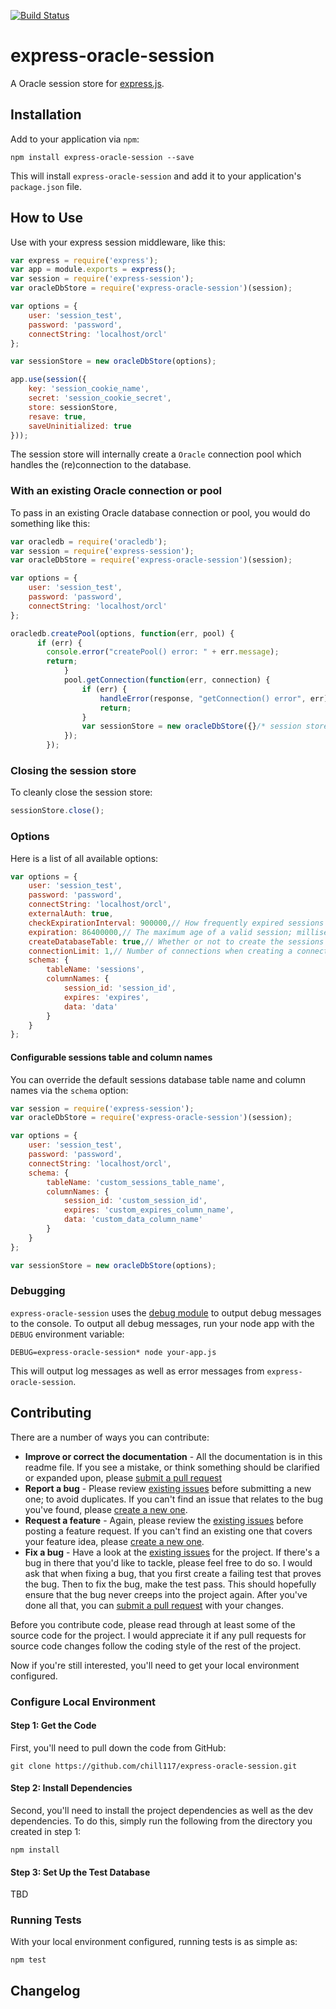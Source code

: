 [![Build Status](https://travis-ci.org/Slumber86/express-oracle-session.svg?branch=master)](https://travis-ci.org/Slumber86/express-oracle-session)

# express-oracle-session

A Oracle session store for [express.js](http://expressjs.com/).

## Installation

Add to your application via `npm`:
```
npm install express-oracle-session --save
```
This will install `express-oracle-session` and add it to your application's `package.json` file.


## How to Use

Use with your express session middleware, like this:
```js
var express = require('express');
var app = module.exports = express();
var session = require('express-session');
var oracleDbStore = require('express-oracle-session')(session);

var options = {
	user: 'session_test',
	password: 'password',
	connectString: 'localhost/orcl'
};

var sessionStore = new oracleDbStore(options);

app.use(session({
	key: 'session_cookie_name',
	secret: 'session_cookie_secret',
	store: sessionStore,
	resave: true,
	saveUninitialized: true
}));
```

The session store will internally create a `Oracle` connection pool which handles the (re)connection to the database.

### With an existing Oracle connection or pool

To pass in an existing Oracle database connection or pool, you would do something like this:
```js
var oracledb = require('oracledb');
var session = require('express-session');
var oracleDbStore = require('express-oracle-session')(session);

var options = {
	user: 'session_test',
	password: 'password',
	connectString: 'localhost/orcl'
};

oracledb.createPool(options, function(err, pool) {
      if (err) {
        console.error("createPool() error: " + err.message);
        return;
			}
			pool.getConnection(function(err, connection) {
	 			if (err) {
		 			handleError(response, "getConnection() error", err);
		 			return;
				}
				var sessionStore = new oracleDbStore({}/* session store options */, connection);
			});
		});
```

### Closing the session store

To cleanly close the session store:
```js
sessionStore.close();
```


### Options

Here is a list of all available options:
```js
var options = {
	user: 'session_test',
	password: 'password',
	connectString: 'localhost/orcl',
	externalAuth: true,
	checkExpirationInterval: 900000,// How frequently expired sessions will be cleared; milliseconds.
	expiration: 86400000,// The maximum age of a valid session; milliseconds.
	createDatabaseTable: true,// Whether or not to create the sessions database table, if one does not already exist.
	connectionLimit: 1,// Number of connections when creating a connection pool
	schema: {
		tableName: 'sessions',
		columnNames: {
			session_id: 'session_id',
			expires: 'expires',
			data: 'data'
		}
	}
};
```


#### Configurable sessions table and column names

You can override the default sessions database table name and column names via the `schema` option:

```js
var session = require('express-session');
var oracleDbStore = require('express-oracle-session')(session);

var options = {
	user: 'session_test',
	password: 'password',
	connectString: 'localhost/orcl',
	schema: {
		tableName: 'custom_sessions_table_name',
		columnNames: {
			session_id: 'custom_session_id',
			expires: 'custom_expires_column_name',
			data: 'custom_data_column_name'
		}
	}
};

var sessionStore = new oracleDbStore(options);
```


### Debugging

`express-oracle-session` uses the [debug module](https://github.com/visionmedia/debug) to output debug messages to the console. To output all debug messages, run your node app with the `DEBUG` environment variable:
```
DEBUG=express-oracle-session* node your-app.js
```
This will output log messages as well as error messages from `express-oracle-session`.


## Contributing

There are a number of ways you can contribute:

* **Improve or correct the documentation** - All the documentation is in this readme file. If you see a mistake, or think something should be clarified or expanded upon, please [submit a pull request](https://github.com/chill117/express-oracle-session/pulls/new)
* **Report a bug** - Please review [existing issues](https://github.com/chill117/express-oracle-session/issues) before submitting a new one; to avoid duplicates. If you can't find an issue that relates to the bug you've found, please [create a new one](https://github.com/chill117/express-oracle-session/issues).
* **Request a feature** - Again, please review the [existing issues](https://github.com/chill117/express-oracle-session/issues) before posting a feature request. If you can't find an existing one that covers your feature idea, please [create a new one](https://github.com/chill117/express-oracle-session/issues).
* **Fix a bug** - Have a look at the [existing issues](https://github.com/chill117/express-oracle-session/issues) for the project. If there's a bug in there that you'd like to tackle, please feel free to do so. I would ask that when fixing a bug, that you first create a failing test that proves the bug. Then to fix the bug, make the test pass. This should hopefully ensure that the bug never creeps into the project again. After you've done all that, you can [submit a pull request](https://github.com/chill117/express-oracle-session/pulls/new) with your changes.

Before you contribute code, please read through at least some of the source code for the project. I would appreciate it if any pull requests for source code changes follow the coding style of the rest of the project.

Now if you're still interested, you'll need to get your local environment configured.


### Configure Local Environment

#### Step 1: Get the Code

First, you'll need to pull down the code from GitHub:
```
git clone https://github.com/chill117/express-oracle-session.git
```

#### Step 2: Install Dependencies

Second, you'll need to install the project dependencies as well as the dev dependencies. To do this, simply run the following from the directory you created in step 1:
```
npm install
```

#### Step 3: Set Up the Test Database

TBD


### Running Tests

With your local environment configured, running tests is as simple as:
```
npm test
```


## Changelog

